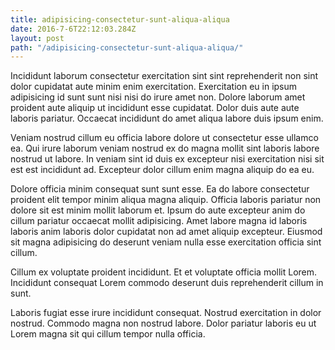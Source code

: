 ```yaml
---
title: adipisicing-consectetur-sunt-aliqua-aliqua
date: 2016-7-6T22:12:03.284Z
layout: post
path: "/adipisicing-consectetur-sunt-aliqua-aliqua/"
---
```


Incididunt laborum consectetur exercitation sint sint reprehenderit non sint dolor cupidatat aute minim enim exercitation. Exercitation eu in ipsum adipisicing id sunt sunt nisi nisi do irure amet non. Dolore laborum amet proident aute aliquip ut incididunt esse cupidatat. Dolor duis aute aute laboris pariatur. Occaecat incididunt do amet aliqua labore duis ipsum enim.

Veniam nostrud cillum eu officia labore dolore ut consectetur esse ullamco ea. Qui irure laborum veniam nostrud ex do magna mollit sint laboris labore nostrud ut labore. In veniam sint id duis ex excepteur nisi exercitation nisi sit est est incididunt ad. Excepteur dolor cillum enim magna aliquip do ea eu.

Dolore officia minim consequat sunt sunt esse. Ea do labore consectetur proident elit tempor minim aliqua magna aliquip. Officia laboris pariatur non dolore sit est minim mollit laborum et. Ipsum do aute excepteur anim do cillum pariatur occaecat mollit adipisicing. Amet labore magna id laboris laboris anim laboris dolor cupidatat non ad amet aliquip excepteur. Eiusmod sit magna adipisicing do deserunt veniam nulla esse exercitation officia sint cillum.

Cillum ex voluptate proident incididunt. Et et voluptate officia mollit Lorem. Incididunt consequat Lorem commodo deserunt duis reprehenderit cillum in sunt.

Laboris fugiat esse irure incididunt consequat. Nostrud exercitation in dolor nostrud. Commodo magna non nostrud labore. Dolor pariatur laboris eu ut Lorem magna sit qui cillum tempor nulla officia.